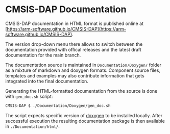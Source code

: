 # CMSIS-DAP Documentation

CMSIS-DAP documentation in HTML format is published online at [https://arm-software.github.io/CMSIS-DAP](https://arm-software.github.io/CMSIS-DAP).

The version drop-down menu there allows to switch between the documentation provided with offical releases and the latest draft documentation for the main branch.

The documentation source is maintained in `Documentation/Doxygen/` folder as a mixture of markdown and doxygen formats. Component source files, templates and examples may also contribute information that gets integrated into the final documentation.

Generating the HTML-formatted documentation from the source is done with `gen_doc.sh` script:

```sh
CMSIS-DAP $ ./Documentation/Doxygen/gen_doc.sh
```

The script expects specific version of [doxygen](https://www.doxygen.nl/) to be installed locally. After successful execution the resulting documentation package is then available in `./Documentation/html/`.
